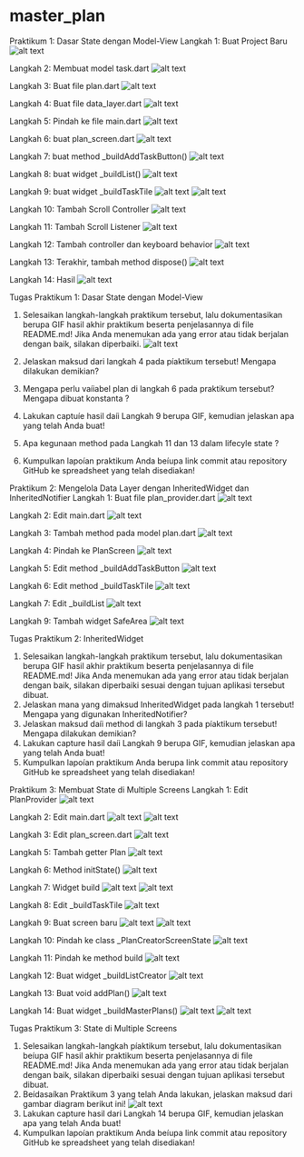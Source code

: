 # master_plan

Praktikum 1: Dasar State dengan Model-View
Langkah 1: Buat Project Baru
![alt text](image.png)

Langkah 2: Membuat model task.dart
![alt text](image-1.png)

Langkah 3: Buat file plan.dart
![alt text](image-2.png)

Langkah 4: Buat file data_layer.dart
![alt text](image-3.png)

Langkah 5: Pindah ke file main.dart
![alt text](image-5.png)

Langkah 6: buat plan_screen.dart
![alt text](image-6.png)

Langkah 7: buat method _buildAddTaskButton()
![alt text](image-7.png)

Langkah 8: buat widget _buildList()
![alt text](image-8.png)

Langkah 9: buat widget _buildTaskTile
![alt text](image-9.png)
![alt text](image-4.png)

Langkah 10: Tambah Scroll Controller
![alt text](image-10.png)

Langkah 11: Tambah Scroll Listener
![alt text](image-11.png)

Langkah 12: Tambah controller dan keyboard behavior
![alt text](image-12.png)

Langkah 13: Terakhir, tambah method dispose()
![alt text](image-13.png)

Langkah 14: Hasil
![alt text](image-14.png)

Tugas Praktikum 1: Dasar State dengan Model-View

1.	Selesaikan langkah-langkah praktikum tersebut, lalu dokumentasikan berupa GIF hasil akhir praktikum beserta penjelasannya di file README.md! Jika Anda menemukan ada yang error atau tidak berjalan dengan baik, silakan diperbaiki.
![alt text](master_plan.gif)

2.	Jelaskan maksud dari langkah 4 pada píaktikum tersebut! Mengapa dilakukan demikian?
3.	Mengapa perlu vaíiabel plan di langkah 6 pada praktikum tersebut? Mengapa dibuat konstanta ?
4.	Lakukan captuíe hasil daíi Langkah 9 berupa GIF, kemudian jelaskan apa yang telah Anda buat!
5.	Apa kegunaan method pada Langkah 11 dan 13 dalam lifecyle state ?
6.	Kumpulkan lapoían praktikum Anda beíupa link commit atau repository GitHub ke spreadsheet yang telah disediakan!

Praktikum 2: Mengelola Data Layer dengan InheritedWidget dan InheritedNotifier
Langkah 1: Buat file plan_provider.dart
![alt text](image-15.png)

Langkah 2: Edit main.dart
![alt text](image-17.png)

Langkah 3: Tambah method pada model plan.dart
![alt text](image-16.png)

Langkah 4: Pindah ke PlanScreen
![alt text](image-18.png)

Langkah 5: Edit method _buildAddTaskButton
![alt text](image-19.png)

Langkah 6: Edit method _buildTaskTile
![alt text](image-20.png)

Langkah 7: Edit _buildList
![alt text](image-21.png)

Langkah 9: Tambah widget SafeArea
![alt text](image-22.png)

Tugas Praktikum 2: InheritedWidget

1.	Selesaikan langkah-langkah praktikum tersebut, lalu dokumentasikan berupa GIF hasil akhir praktikum beserta penjelasannya di file README.md! Jika Anda menemukan ada yang error atau tidak berjalan dengan baik, silakan diperbaiki sesuai dengan tujuan aplikasi tersebut dibuat.
2.	Jelaskan mana yang dimaksud InheritedWidget pada langkah 1 tersebut! Mengapa yang digunakan InheritedNotifier?
3.	Jelaskan maksud daíi method di langkah 3 pada píaktikum tersebut! Mengapa dilakukan demikian?
4.	Lakukan capture hasil daíi Langkah 9 berupa GIF, kemudian jelaskan apa yang telah Anda buat!
5.	Kumpulkan lapoían praktikum Anda berupa link commit atau repository GitHub ke spreadsheet yang telah disediakan!

Praktikum 3: Membuat State di Multiple Screens
Langkah 1: Edit PlanProvider
![alt text](image-23.png)

Langkah 2: Edit main.dart
![alt text](image-24.png)
![alt text](image-25.png)

Langkah 3: Edit plan_screen.dart
![alt text](image-26.png)

Langkah 5: Tambah getter Plan
![alt text](image-27.png)

Langkah 6: Method initState()
![alt text](image-28.png)

Langkah 7: Widget build
![alt text](image-29.png)
![alt text](image-30.png)

Langkah 8: Edit _buildTaskTile
![alt text](image-31.png)

Langkah 9: Buat screen baru
![alt text](image-32.png)
![alt text](image-33.png)

Langkah 10: Pindah ke class _PlanCreatorScreenState
![alt text](image-34.png)

Langkah 11: Pindah ke method build
![alt text](image-35.png)

Langkah 12: Buat widget _buildListCreator
![alt text](image-36.png)

Langkah 13: Buat void addPlan()
![alt text](image-37.png)

Langkah 14: Buat widget _buildMasterPlans()
![alt text](image-38.png)
![alt text](image-39.png)

Tugas Praktikum 3: State di Multiple Screens

1.	Selesaikan langkah-langkah píaktikum tersebut, lalu dokumentasikan beíupa GIF hasil akhir praktikum beserta penjelasannya di file README.md! Jika Anda menemukan ada yang error atau tidak berjalan dengan baik, silakan diperbaiki sesuai dengan tujuan aplikasi tersebut dibuat.
2.	Beídasaíkan Praktikum 3 yang telah Anda lakukan, jelaskan maksud dari gambar diagram berikut ini!
![alt text](image-40.png)
3.	Lakukan capture hasil dari Langkah 14 berupa GIF, kemudian jelaskan apa yang telah Anda buat!
4.	Kumpulkan lapoían praktikum Anda beíupa link commit atau repository GitHub ke spreadsheet yang telah disediakan!